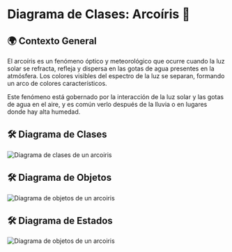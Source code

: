 # Diagrama de Clases: Arcoíris 🌈

## 🌍 Contexto General

El arcoíris es un fenómeno óptico y meteorológico que ocurre cuando la luz solar se refracta, refleja y dispersa en las gotas de agua presentes en la atmósfera. Los colores visibles del espectro de la luz se separan, formando un arco de colores característicos.

Este fenómeno está gobernado por la interacción de la luz solar y las gotas de agua en el aire, y es común verlo después de la lluvia o en lugares donde hay alta humedad.

## 🛠 Diagrama de Clases

![Diagrama de clases de un arcoiris](../ejercicio03/imagenes/diagramaClasesArcoiris.png)

## 🛠 Diagrama de Objetos

![Diagrama de objetos de un arcoiris](../ejercicio03/imagenes/diagramaObjetosArcoiris.png)

## 🛠 Diagrama de Estados

![Diagrama de objetos de un arcoiris](../ejercicio03/imagenes/diagramaEstadosArcoiris.png)